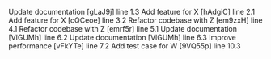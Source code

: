 Update documentation [gLaJ9j] line 1.3
Add feature for X [hAdgiC] line 2.1
Add feature for X [cQCeoe] line 3.2
Refactor codebase with Z [em9zxH] line 4.1
Refactor codebase with Z [emrf5r] line 5.1
Update documentation [VlGUMh] line 6.2
Update documentation [VlGUMh] line 6.3
Improve performance [vFkYTe] line 7.2
Add test case for W [9VQ55p] line 10.3
